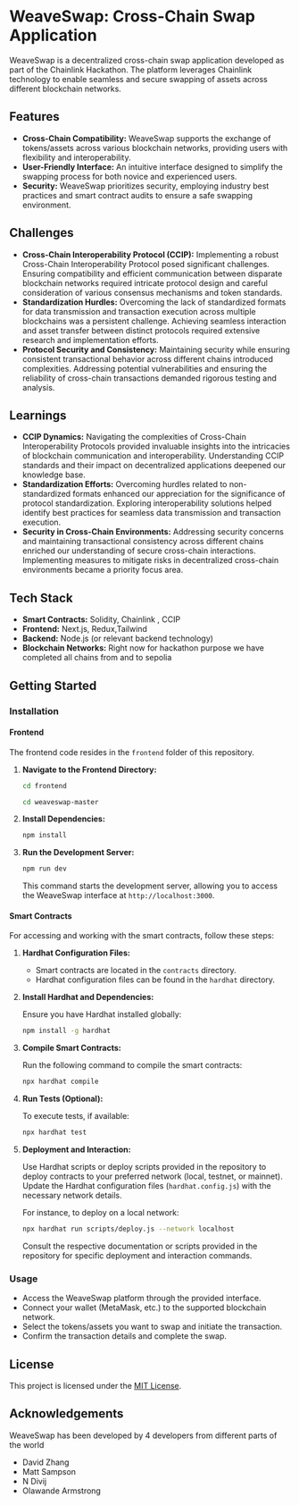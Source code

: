 # WeaveSwap: Cross-Chain Swap Application

WeaveSwap is a decentralized cross-chain swap application developed as part of the Chainlink Hackathon. The platform leverages Chainlink technology to enable seamless and secure swapping of assets across different blockchain networks.

## Features

- **Cross-Chain Compatibility:** WeaveSwap supports the exchange of tokens/assets across various blockchain networks, providing users with flexibility and interoperability.
- **User-Friendly Interface:** An intuitive interface designed to simplify the swapping process for both novice and experienced users.
- **Security:** WeaveSwap prioritizes security, employing industry best practices and smart contract audits to ensure a safe swapping environment.

## Challenges

- **Cross-Chain Interoperability Protocol (CCIP):** Implementing a robust Cross-Chain Interoperability Protocol posed significant challenges. Ensuring compatibility and efficient communication between disparate blockchain networks required intricate protocol design and careful consideration of various consensus mechanisms and token standards.
- **Standardization Hurdles:** Overcoming the lack of standardized formats for data transmission and transaction execution across multiple blockchains was a persistent challenge. Achieving seamless interaction and asset transfer between distinct protocols required extensive research and implementation efforts.
- **Protocol Security and Consistency:** Maintaining security while ensuring consistent transactional behavior across different chains introduced complexities. Addressing potential vulnerabilities and ensuring the reliability of cross-chain transactions demanded rigorous testing and analysis.

## Learnings

- **CCIP Dynamics:** Navigating the complexities of Cross-Chain Interoperability Protocols provided invaluable insights into the intricacies of blockchain communication and interoperability. Understanding CCIP standards and their impact on decentralized applications deepened our knowledge base.
- **Standardization Efforts:** Overcoming hurdles related to non-standardized formats enhanced our appreciation for the significance of protocol standardization. Exploring interoperability solutions helped identify best practices for seamless data transmission and transaction execution.
- **Security in Cross-Chain Environments:** Addressing security concerns and maintaining transactional consistency across different chains enriched our understanding of secure cross-chain interactions. Implementing measures to mitigate risks in decentralized cross-chain environments became a priority focus area.

## Tech Stack

- **Smart Contracts:** Solidity, Chainlink , CCIP
- **Frontend:** Next.js, Redux,Tailwind
- **Backend:** Node.js (or relevant backend technology)
- **Blockchain Networks:** Right now for hackathon purpose we have completed all chains from and to sepolia

## Getting Started


### Installation

#### Frontend

The frontend code resides in the `frontend` folder of this repository.

1. **Navigate to the Frontend Directory:**

   ```bash
   cd frontend 
   ```

    ```bash
   cd weaveswap-master
   ```

2. **Install Dependencies:**

   ```bash
   npm install
   ```

3. **Run the Development Server:**

   ```bash
   npm run dev
   ```

   This command starts the development server, allowing you to access the WeaveSwap interface at `http://localhost:3000`.

#### Smart Contracts

For accessing and working with the smart contracts, follow these steps:

1. **Hardhat Configuration Files:**

   - Smart contracts are located in the `contracts` directory.
   - Hardhat configuration files can be found in the `hardhat` directory.

2. **Install Hardhat and Dependencies:**

   Ensure you have Hardhat installed globally:

   ```bash
   npm install -g hardhat
   ```

3. **Compile Smart Contracts:**

   Run the following command to compile the smart contracts:

   ```bash
   npx hardhat compile
   ```

4. **Run Tests (Optional):**

   To execute tests, if available:

   ```bash
   npx hardhat test
   ```

5. **Deployment and Interaction:**

   Use Hardhat scripts or deploy scripts provided in the repository to deploy contracts to your preferred network (local, testnet, or mainnet). Update the Hardhat configuration files (`hardhat.config.js`) with the necessary network details.

   For instance, to deploy on a local network:

   ```bash
   npx hardhat run scripts/deploy.js --network localhost
   ```

   Consult the respective documentation or scripts provided in the repository for specific deployment and interaction commands.

### Usage

- Access the WeaveSwap platform through the provided interface.
- Connect your wallet (MetaMask, etc.) to the supported blockchain network.
- Select the tokens/assets you want to swap and initiate the transaction.
- Confirm the transaction details and complete the swap.


## License

This project is licensed under the [MIT License](link-to-license).

## Acknowledgements

WeaveSwap has been developed by 4 developers from different parts of the world 
- David Zhang
- Matt Sampson
- N Divij
- Olawande Armstrong

